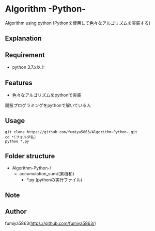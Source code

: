 # Algorithm -Python-
Algorithm using python
(Pythonを使用して色々なアルゴリズムを実装する)

## Explanation
## Requirement
- python 3.7.x以上

## Features
- 色々なアルゴリズムをpythonで実装

競技プログラミングをpythonで解いている人

## Usage
```
git clone https://github.com/fumiya5863/Algorithm-Python-.git
cd *(フォルダ名)
python *.py
```

## Folder structure
- Algorithm-Python-/
    - accumulation_sum/(累積和)
        - *.py (pythonの実行ファイル)

## Note

## Author

fumiya5863(https://github.com/fumiya5863/)
